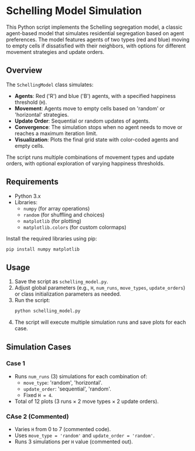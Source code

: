 # Schelling Model Simulation

This Python script implements the Schelling segregation model, a classic agent-based model that simulates residential segregation based on agent preferences. The model features agents of two types (red and blue) moving to empty cells if dissatisfied with their neighbors, with options for different movement strategies and update orders.

## Overview

The `SchellingModel` class simulates:
- **Agents**: Red ('R') and blue ('B') agents, with a specified happiness threshold (`H`).
- **Movement**: Agents move to empty cells based on 'random' or 'horizontal' strategies.
- **Update Order**: Sequential or random updates of agents.
- **Convergence**: The simulation stops when no agent needs to move or reaches a maximum iteration limit.
- **Visualization**: Plots the final grid state with color-coded agents and empty cells.

The script runs multiple combinations of movement types and update orders, with optional exploration of varying happiness thresholds.

## Requirements

- Python 3.x
- Libraries:
  - `numpy` (for array operations)
  - `random` (for shuffling and choices)
  - `matplotlib` (for plotting)
  - `matplotlib.colors` (for custom colormaps)

Install the required libraries using pip:
```bash
pip install numpy matplotlib
```

## Usage

1. Save the script as `schelling_model.py`.
2. Adjust global parameters (e.g., `H`, `num_runs`, `move_types`, `update_orders`) or class initialization parameters as needed.
3. Run the script:
   ```bash
   python schelling_model.py
   ```
4. The script will execute multiple simulation runs and save plots for each case.



## Simulation Cases

### Case 1
- Runs `num_runs` (3) simulations for each combination of:
  - `move_type`: 'random', 'horizontal'.
  - `update_order`: 'sequential', 'random'.
  - Fixed `H = 4`.
- Total of 12 plots (3 runs × 2 move types × 2 update orders).

### CAse 2 (Commented)
- Varies `H` from 0 to 7 (commented code).
- Uses `move_type = 'random'` and `update_order = 'random'`.
- Runs 3 simulations per `H` value (commented out).
